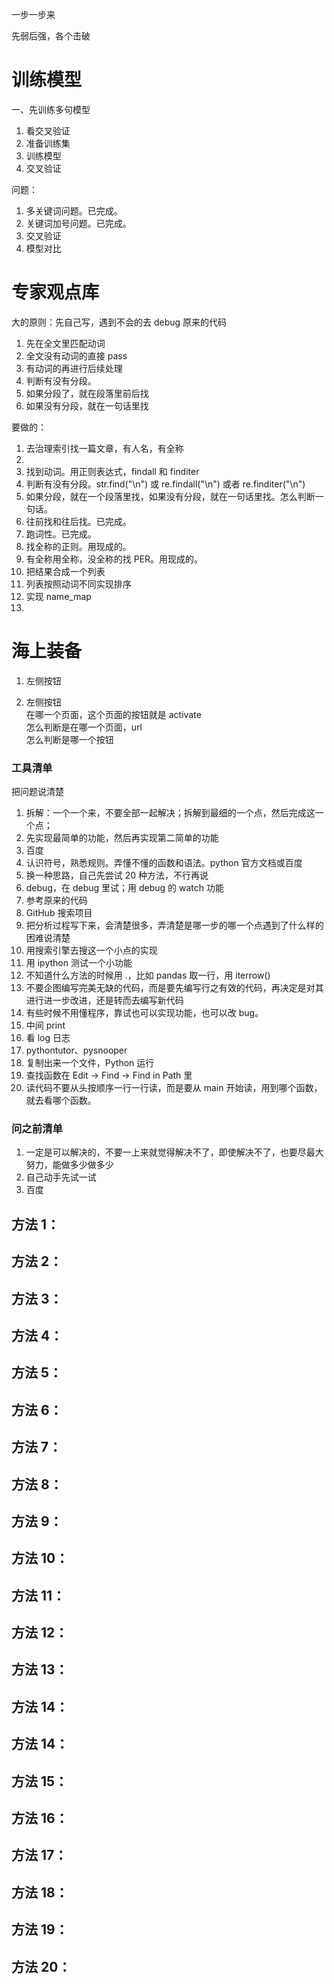 

一步一步来  

先弱后强，各个击破    


# 训练模型  


一、先训练多句模型  
1. 看交叉验证  
2. 准备训练集  
3. 训练模型  
4. 交叉验证  









问题：  
1. 多关键词问题。已完成。  
2. 关键词加号问题。已完成。  
3. 交叉验证  
4. 模型对比  































# 专家观点库  

大的原则：先自己写，遇到不会的去  debug 原来的代码  


1. 先在全文里匹配动词
2. 全文没有动词的直接 pass
3. 有动词的再进行后续处理   
4. 判断有没有分段。 
5. 如果分段了，就在段落里前后找  
6. 如果没有分段，就在一句话里找  



要做的：  








1. 去治理索引找一篇文章，有人名，有全称  
2. 
3. 找到动词。用正则表达式，findall 和 finditer  
4. 判断有没有分段。str.find("\n") 或 re.findall("\n") 或者 re.finditer("\n")  
5. 如果分段，就在一个段落里找，如果没有分段，就在一句话里找。怎么判断一句话。  
6. 往前找和往后找。已完成。  
7. 跑词性。已完成。  
8. 找全称的正则。用现成的。 
9. 有全称用全称，没全称的找 PER。用现成的。   
10. 把结果合成一个列表  
11. 列表按照动词不同实现排序  
12. 实现 name_map  
13. 







































# 海上装备  

1. 左侧按钮  



1. 左侧按钮  
在哪一个页面，这个页面的按钮就是 activate  
怎么判断是在哪一个页面，url  
怎么判断是哪一个按钮  



























### 工具清单  

把问题说清楚  

1. 拆解：一个一个来，不要全部一起解决；拆解到最细的一个点，然后完成这一个点；  
2. 先实现最简单的功能，然后再实现第二简单的功能  
3. 百度
4. 认识符号，熟悉规则。弄懂不懂的函数和语法。python 官方文档或百度
5. 换一种思路，自己先尝试 20 种方法，不行再说   
6. debug，在 debug 里试；用 debug 的 watch 功能  
7. 参考原来的代码  
8. GitHub 搜索项目  
9. 把分析过程写下来，会清楚很多，弄清楚是哪一步的哪一个点遇到了什么样的困难说清楚  
10. 用搜索引擎去搜这一个小点的实现  
11. 用 ipython 测试一个小功能  
12. 不知道什么方法的时候用 .，比如 pandas 取一行，用 iterrow()  
13. 不要企图编写完美无缺的代码，而是要先编写行之有效的代码，再决定是对其进行进一步改进，还是转而去编写新代码  
14. 有些时候不用懂程序，靠试也可以实现功能，也可以改 bug。  
15. 中间 print  
16. 看 log 日志  
17. pythontutor、pysnooper  
18. 复制出来一个文件，Python 运行
19. 查找函数在 Edit -> Find -> Find in Path 里
20. 读代码不要从头按顺序一行一行读，而是要从 main 开始读，用到哪个函数，就去看哪个函数。



### 问之前清单  

1. 一定是可以解决的，不要一上来就觉得解决不了，即使解决不了，也要尽最大努力，能做多少做多少
2. 自己动手先试一试  
3. 百度  



## 方法 1：  



## 方法 2：  



## 方法 3：  



## 方法 4：  



## 方法 5：  



## 方法 6：  



## 方法 7：  




## 方法 8：  




## 方法 9：  



## 方法 10：  




## 方法 11：  




## 方法 12：  




## 方法 13：  



## 方法 14：  




## 方法 14：  




## 方法 15：  




## 方法 16：  




## 方法 17：  




## 方法 18：  




## 方法 19：  




## 方法 20：  





















